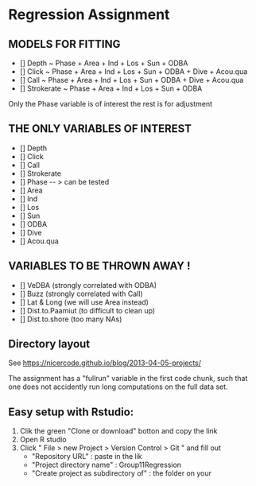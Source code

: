 # Regression Assignment

## MODELS FOR FITTING

- []      Depth ~ Phase + Area + Ind + Los + Sun + ODBA
- []      Click ~ Phase + Area + Ind + Los + Sun + ODBA + Dive + Acou.qua
- []       Call ~ Phase + Area + Ind + Los + Sun + ODBA + Dive + Acou.qua
- [] Strokerate ~ Phase + Area + Ind + Los + Sun + ODBA

Only the Phase variable is of interest the rest is for adjustment

## THE ONLY VARIABLES OF INTEREST
- [] Depth
- [] Click
- [] Call
- [] Strokerate
- [] Phase  -- > can be tested  
- [] Area
- [] Ind
- [] Los
- [] Sun
- [] ODBA
- [] Dive
- [] Acou.qua

## VARIABLES TO BE THROWN AWAY !
- [] VeDBA (strongly correlated with ODBA)
- [] Buzz (strongly correlated with Call)
- [] Lat & Long (we will use Area instead)
- [] Dist.to.Paamiut (to difficult to clean up)
- [] Dist.to.shore (too many NAs)


## Directory layout

See https://nicercode.github.io/blog/2013-04-05-projects/

The assignment has a "fullrun" variable in the first code chunk, such that one
does not accidently run long computations on the full data set.

## Easy setup with Rstudio:

1. Clik the green "Clone or download" botton and copy the link
2. Open R studio
3. Click " File > new Project > Version Control > Git " and fill out
    - "Repository URL" : paste in the lik
    - "Project directory name" : Group11Regression
    - "Create project as subdirectory of" : the folder on your

